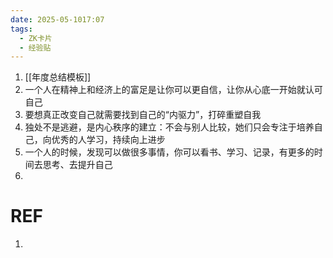 ```yaml
---
date: 2025-05-1017:07
tags:
  - ZK卡片
  - 经验贴
---
```

1. [[年度总结模板]]
2. 一个人在精神上和经济上的富足是让你可以更自信，让你从心底一开始就认可自己
3. 要想真正改变自己就需要找到自己的“内驱力”，打碎重塑自我
4. 独处不是逃避，是内心秩序的建立：不会与别人比较，她们只会专注于培养自己，向优秀的人学习，持续向上进步
5. 一个人的时候，发现可以做很多事情，你可以看书、学习、记录，有更多的时间去思考、去提升自己
6. 

# REF
1. 